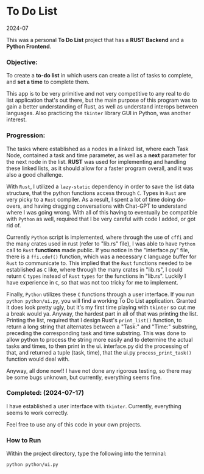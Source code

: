 # To Do List
2024-07

This was a personal **To Do List** project that has a **RUST Backend** and a **Python Frontend**.

### Objective:
To create a **to-do list** in which users can create a list of tasks to complete, and **set a 
time** to complete them. 

This app is to be very primitive and not very competitive to any real to do list application that's out there, but the main
purpose of this program was to gain a better understanding of Rust, as well as understand interops between languages. Also
practicing the `tkinter` library GUI in Python, was another interest.

### Progression:
The tasks where established as a nodes in a linked list, where each Task Node, contained a task and time
parameter, as well as a **next** parameter for the next node in the list. **RUST** was used for
implementing and handling these linked lists, as it should allow for a faster program overall, and it
was also a good challenge. 

With `Rust`, I utilized a `lazy-static` dependency in order to save the list data structure, that the python 
functions access through `C`. Types in `Rust` are very picky to a `Rust` compiler. As a result, I spent a lot of time doing do-overs, and having
dragging conversations with Chat-GPT to understand where I was going wrong. With all of this having to eventually be
compatible with `Python` as well, required that I be very careful with code I added, or got rid of.

Currently `Python` script is implemented, where through the use of `cffi` and the many crates used in rust (refer 
to "lib.rs" file), I was able to have `Python` call to `Rust` **functions** made public. If you notice in the 
"interface.py" file, there is a `ffi.cdef()` function, which was a necessary `C` language buffer for `Rust` to 
communicate to. This implied that the `Rust` functions needed to be established as `C` like, where through the many crates in "lib.rs", 
I could return `C` `types` instead of `Rust` `types` for the functions in "lib.rs". Luckily I have experience in `C`, so that was not too tricky 
for me to implement.

Finally, `Python` utilizes these `C` functions through a user interface. If you run `python python/ui.py`, you will find
a working To Do List application. Granted it does look pretty ugly, but it's my first time playing with `tkinter` so cut
me a break would ya. Anyway, the hardest part in all of that was printing the list. Printing the list, required that 
I design Rust's `print_list()` function, to return a long string that alternates between a "Task:" and "Time:" substring,
preceding the corresponding task and time substring. This was done to allow python to process the string more easily and to
determine the actual tasks and times, to then print in the ui. interface.py did the processing of that, and returned a tuple 
(task, time), that the ui.py `process_print_task()` function would deal with.

Anyway, all done now!! I have not done any rigorous testing, so there may be some bugs unknown, but currently, everything
seems fine.

### Completed: (2024-07-17)
I have established a user interface with `tkinter`. Currently, everything seems to work correctly. 

Feel free to use any of this code in your own projects.
 

### How to Run
Within the project directory, type the following into the terminal:
```commandline
python python/ui.py
```



